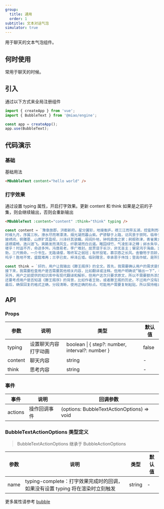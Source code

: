```yaml
---
group:
  title: 通用
  order: 1
subtitle: 文本对话气泡
simulator: true
---
```


用于聊天的文本气泡组件。

## 何时使用

常用于聊天的时候。

## 引入

通过以下方式来全局注册组件

```ts
import { createApp } from 'vue';
import { BubbleText } from '@miao/engine';

const app = createApp();
app.use(BubbleText);
```

## 代码演示

### 基础

基础用法

```html
<MBubbleText content="hello world" />
```

### 打字效果

通过设置 typing 属性，开启打字效果。更新 content 和 think 如果是之前的子集，则会继续输出，否则会重新输出

```html
<MBubbleText :content="content" :think="think" typing />
```

```js
const content = `豫章故郡，洪都新府。星分翼轸，地接衡庐。襟三江而带五湖，控蛮荆而引瓯越。物华天宝，龙光射牛斗之墟；人杰地灵，徐孺下陈蕃之榻。雄州雾列，俊采星驰。台隍枕夷夏之交，宾主尽东南之美。都督阎公之雅望，棨戟遥临；宇文新州之懿范，襜帷暂驻。十旬休假，胜友如云；千里逢迎，高朋满座。腾蛟起凤，孟学士之词宗；紫电青霜，王将军之武库。家君作宰，路出名区；童子何知，躬逢胜饯。
时维九月，序属三秋。潦水尽而寒潭清，烟光凝而暮山紫。俨骖騑于上路，访风景于崇阿。临帝子之长洲，得天人之旧馆。层峦耸翠，上出重霄；飞翠，上出重霄；飞阁流丹，下临无地。鹤汀凫渚，穷岛屿之萦回；桂殿兰宫，即冈峦之体势。
披绣闼，俯雕甍，山原旷其盈视，川泽纡其骇瞩。闾阎扑地，钟鸣鼎食之家；舸舰弥津，青雀黄龙之舳。云销雨霁，彩彻区明。落霞与孤鹜齐飞，秋水共长天一色。渔舟唱晚，响穷彭蠡之滨；雁阵惊寒，声断衡阳之浦。
遥襟甫畅，逸兴遄飞。爽籁发而清风生，纤歌凝而白云遏。睢园绿竹，气凌彭泽之樽；邺水朱华，光照临川之笔。四美俱，二难并。穷睇眄于中天，极娱游于暇日。天高地迥，觉宇宙之无穷；兴尽悲来，识盈虚之有数。望长安于日下，指吴会于云间。地势极而南溟深，天柱高而北辰远。关山难越，谁悲失路之人；萍水相逢，尽是他乡之客。怀帝阍而不见，奉宣室以何年？
嗟乎！时运不齐，命途多舛。冯唐易老，李广难封。屈贾谊于长沙，非无圣主；窜梁鸿于海曲，岂乏明时？所赖君子见机，达人知命。老当益壮，宁移白首之心？穷且益坚，不坠青云之志。酌贪泉而觉爽，处涸辙以犹欢。北海虽赊，扶摇可接；东隅已逝，桑榆非晚。孟尝高洁，空余报国之情；阮籍猖狂，岂效穷途之哭！
勃，三尺微命，一介书生。无路请缨，等终军之弱冠；有怀投笔，慕宗悫之长风。舍簪笏于百龄，奉晨昏于万里。非谢家之宝树，接孟氏之芳邻。他日趋庭，叨陪鲤对；今兹捧袂，喜托龙门。杨意不逢，抚凌云而自惜；钟期既遇，奏流水以何惭。
呜乎！胜地不常，盛筵难再；兰亭已矣，梓泽丘墟。临别赠言，幸承恩于伟饯；登高作赋，是所望于群公。敢竭鄙怀，恭疏短引；一言均赋，四韵俱成。`;

const think = `好的，用户让我输出《滕王阁序》的全文。首先，我需要确认用户的需求是什么。他们可能是在学习这篇古文，或者需要引用原文。根据知识库的信息，用户之前提供的资料里有《滕王阁序》的原文，比如在[8]中，已经给出了完整的文本，所以直接引用应该没问题。
接下来，我需要检查用户是否需要其他相关内容，比如翻译或注释。但用户明确说“输出一下”，看起来只需要原文。不过，可能用户希望得到更清晰的排版，或者分段更明确的版本。比如，知识库中的[8]已经分段，但可能需要进一步分段或标点处理。
另外，用户之前提供的知识库中有现代翻译和解析，但用户这次只要求原文，所以不需要额外添加。不过，要注意原文的正确性，比如是否有错别字或者标点问题。比如在[8]中，原文的标点可能比较紧凑，可能需要适当调整，但保持原貌更重要。
还要考虑用户是否知道《滕王阁序》的背景，比如作者王勃，或者滕王阁的历史。不过用户没有提问这些，所以可能不需要额外信息。但根据知识库中的[5]和[6]，提到滕王李元婴和王勃的故事，但用户现在只需要原文，所以暂时不需要涉及。
最后，确保回复的格式正确，分段清晰，使用正确的标点。可能用户需要复制粘贴，所以保持格式整齐很重要。现在，将知识库中的[8]内容整理成正确的分段，并检查是否有遗漏或错误。`;
```

## API

### Props

| 参数    | 说明                 | 类型                                            | 默认值 |
| ------- | -------------------- | ----------------------------------------------- | ------ |
| typing  | 设置聊天内容打字动画 | boolean \| { step?: number, interval?: number } | false  |
| content | 聊天内容             | string                                          | -      |
| think   | 思考内容             | string                                          | -      |

### 事件

| 事件    | 说明         | 回调参数                                   |
| ------- | ------------ | ------------------------------------------ |
| actions | 操作回调事件 | (options: BubbleTextActionOptions) => void |

### BubbleTextActionOptions 类型定义

> BubbleTextActionOptions 继承于 BubbleActionOptions

| 参数 | 说明                                                                          | 类型   | 默认值 |
| ---- | ----------------------------------------------------------------------------- | ------ | ------ |
| name | typing-complete：打字效果完成时的回调，如果没有设置 typing 将在渲染时立刻触发 | string | -      |

更多属性请参考 [bubble](./bubble)
